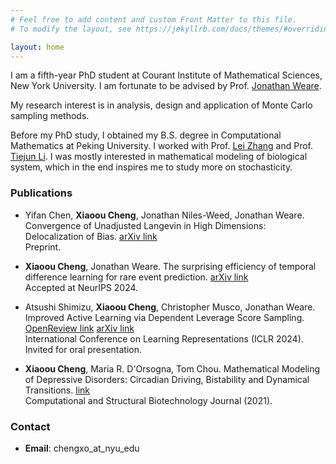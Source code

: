 ```yaml
---
# Feel free to add content and custom Front Matter to this file.
# To modify the layout, see https://jekyllrb.com/docs/themes/#overriding-theme-defaults

layout: home
---
```


I am a fifth-year PhD student at Courant Institute of Mathematical Sciences, New York University. 
I am fortunate to be advised by Prof. [Jonathan Weare](https://cims.nyu.edu/~weare/).

My research interest is in analysis, design and application of Monte Carlo sampling methods.

Before my PhD study, I obtained my B.S. degree in Computational Mathematics at Peking University. 
I worked with Prof. [Lei Zhang](http://faculty.bicmr.pku.edu.cn/~zhanglei/) and Prof. [Tiejun Li](https://www.math.pku.edu.cn/teachers/litj/). I was mostly interested in mathematical modeling of biological system, which in the end inspires me to study more on stochasticity.

### Publications
- Yifan Chen, **Xiaoou Cheng**, Jonathan Niles-Weed, Jonathan Weare. Convergence of Unadjusted
Langevin in High Dimensions: Delocalization of Bias. [arXiv link](https://arxiv.org/abs/2408.13115)  
Preprint.

- **Xiaoou Cheng**, Jonathan Weare. The surprising efficiency of temporal difference learning for rare
event prediction. [arXiv link](https://arxiv.org/abs/2405.17638)  
Accepted at NeurIPS 2024.

- Atsushi Shimizu, **Xiaoou Cheng**, Christopher Musco, Jonathan Weare. Improved Active Learning via Dependent Leverage Score Sampling. [OpenReview link](https://openreview.net/forum?id=IYxDy2jDFL) [arXiv link](https://arxiv.org/abs/2310.04966)  
International Conference on Learning Representations (ICLR 2024).  
Invited for oral presentation.

- **Xiaoou Cheng**, Maria R. D'Orsogna, Tom Chou. Mathematical Modeling of Depressive Disorders: Circadian Driving, Bistability and Dynamical Transitions. [link](https://www.csbj.org/article/S2001-0370(20)30457-8/fulltext)  
Computational and Structural Biotechnology Journal (2021).

### Contact

- **Email**: chengxo_at_nyu_edu
